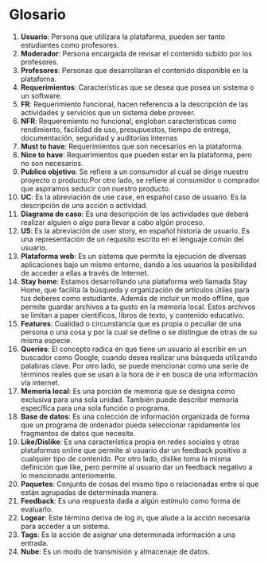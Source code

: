 # Glosario

1. **Usuario**: Persona que utilizara la plataforma, pueden ser tanto estudiantes como profesores.
2. **Moderador**: Persona encargada de revisar el contenido subido por los profesores.
3. **Profesores**: Personas que desarrollaran el contenido disponible en la plataforna.
4. **Requerimientos**: Características que se desea que posea un sistema o un software.
5. **FR**: Requerimiento funcional, hacen referencia a la descripción de las actividades y servicios que un sistema debe proveer.
6. **NFR**: Requeremiento no funcional, engloban características como rendimiento, facilidad de uso, presupuestos, tiempo de entrega, documentación, seguridad y auditorías internas
7. **Must to have**: Requerimientos que son necesarios en la plataforma.
8. **Nice to have**: Requerimientos que pueden estar en la plataforma, pero no son necesarios. 
9. **Publico objetivo**: Se refiere a un consumidor al cual se dirige nuestro proyecto o producto.Por otro lado, se refiere al consumidor o comprador que aspiramos seducir con nuestro producto. 
10. **UC**: Es la abreviación de use case, en español caso de usuario. Es la descripción de una acción o actividad.
11. **Diagrama de caso**: Es una descripción de las actividades que deberá realizar alguien o algo para llevar a cabo algún proceso.
12. **US**: Es la abreviación de user story, en español historia de usuario. Es una representación de un requisito escrito en el lenguaje común del usuario.
13. **Plataforma web**: Es un sistema que permite la ejecución de diversas aplicaciones bajo un mismo entorno, dando a los usuarios la posibilidad de acceder a ellas a través de Internet.
14. **Stay home**: Estamos desarrollando una plataforma web llamada Stay Home, que facilita la búsqueda y organización de artículos útiles para tus deberes como estudiante. Además de incluir un modo offline, que permite guardar archivos a  tu gusto en la memoria local. Estos archivos se limitan a paper científicos, libros de texto, y contenido educativo.
15. **Features**: Cualidad o circunstancia que es propia o peculiar de una persona o una cosa y por la cual se define o se distingue de otras de su misma especie.
16. **Queries**: El concepto radica en que tiene un usuario al escribir en un buscador como Google, cuando desea realizar una búsqueda utilizando palabras clave. Por otro lado, se puede mencionar como una serie de términos reales que se usan a la hora de ir en busca de una información vía internet.
17. **Memoria local**: Es una porción de memoria que se designa como exclusiva para una sola unidad. También puede describir memoria específica para una sola función o programa.
18. **Base de datos**: Es una colección de información organizada de forma que un programa de ordenador pueda seleccionar rápidamente los fragmentos de datos que necesite.
19. **Like/Dislike**: Es una característica propia en redes sociales y otras plataformas online que permite al usuario dar un feedback positivo a cualquier tipo de contenido. Por otro lado, dislike toma la misma definición que like, pero permite al usuario dar un feedback negativo a lo mencionado anteriomente.
20. **Paquetes**: Conjunto de cosas del mismo tipo o relacionadas entre sí que están agrupadas de determinada manera.
21. **Feedback**: Es una respuesta dada a algún estímulo como forma de evaluarlo.
22. **Logear**: Este término deriva de log in, que alude a la acción necesaria para acceder a un sistema.
23. **Tags**: Es la acción de asignar una determinada información a una entrada.
24. **Nube**: Es un modo de transmisión y almacenaje de datos.

